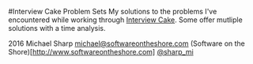 #Interview Cake Problem Sets
My solutions to the problems I've encountered while working through
[Interview Cake](http://www.interviewcake.com). Some offer mutliple solutions with
a time analysis.

2016 Michael Sharp
michael@softwareontheshore.com
(Software on the Shore)[http://www.softwareontheshore.com]
[@sharp_mi](https://twitter.com/sharp_mi)
